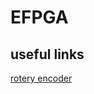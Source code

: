 # EFPGA



## useful links

[rotery encoder](https://github.com/Yourigh/Rotary-encoder-VHDL-design)
